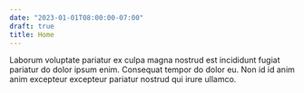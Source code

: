 ```yaml
---
date: "2023-01-01T08:00:00-07:00"
draft: true
title: Home
---
```


Laborum voluptate pariatur ex culpa magna nostrud est incididunt fugiat
pariatur do dolor ipsum enim. Consequat tempor do dolor eu. Non id id anim anim
excepteur excepteur pariatur nostrud qui irure ullamco.
